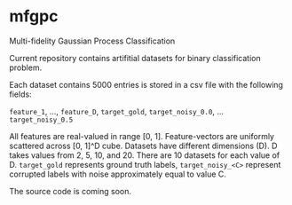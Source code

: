 # mfgpc
Multi-fidelity Gaussian Process Classification

Current repository contains artifitial datasets for binary classification problem. 

Each dataset contains 5000 entries is stored in a csv file with the following fields:

`feature_1`, ..., `feature_D`, `target_gold`, `target_noisy_0.0`, ... `target_noisy_0.5`

All features are real-valued in range [0, 1]. Feature-vectors are uniformly scattered across [0, 1]^D cube.
Datasets have different dimensions (D). D takes values from 2, 5, 10, and 20. There are 10 datasets for each value of D.
`target_gold` represents ground truth labels,
`target_noisy_<C>` represent corrupted labels with noise approximately equal to value C.

The source code is coming soon. 
